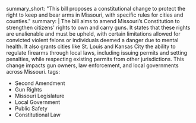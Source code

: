 summary_short: "This bill proposes a constitutional change to protect the right to keep and bear arms in Missouri, with specific rules for cities and counties."
summary: |
  The bill aims to amend Missouri’s Constitution to strengthen citizens' rights to own and carry guns. It states that these rights are unalienable and must be upheld, with certain limitations allowed for convicted violent felons or individuals deemed a danger due to mental health. It also grants cities like St. Louis and Kansas City the ability to regulate firearms through local laws, including issuing permits and setting penalties, while respecting existing permits from other jurisdictions. This change impacts gun owners, law enforcement, and local governments across Missouri.
tags:
  - Second Amendment
  - Gun Rights
  - Missouri Legislature
  - Local Government
  - Public Safety
  - Constitutional Law
